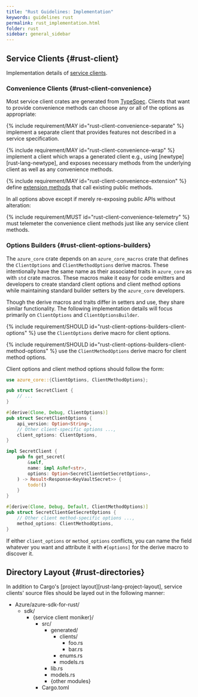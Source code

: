 ```yaml
---
title: "Rust Guidelines: Implementation"
keywords: guidelines rust
permalink: rust_implementation.html
folder: rust
sidebar: general_sidebar
---
```


## Service Clients {#rust-client}

Implementation details of [service clients](introduction.md#rust-client).

### Convenience Clients {#rust-client-convenience}

Most service client crates are generated from [TypeSpec](https://aka.ms/typespec). Clients that want to provide convenience methods can choose any or all of the options as appropriate:

{% include requirement/MAY id="rust-client-convenience-separate" %} implement a separate client that provides features not described in a service specification.

{% include requirement/MAY id="rust-client-convenience-wrap" %} implement a client which wraps a generated client e.g., using [newtype][rust-lang-newtype], and exposes necessary methods from the underlying client as well as any convenience methods.

{% include requirement/MAY id="rust-client-convenience-extension" %} define [extension methods](rust-lang-extension-methods) that call existing public methods.

In all options above except if merely re-exposing public APIs without alteration:

{% include requirement/MUST id="rust-client-convenience-telemetry" %} must telemeter the convenience client methods just like any service client methods.

### Options Builders {#rust-client-options-builders}

The `azure_core` crate depends on an `azure_core_macros` crate that defines the `ClientOptions` and `ClientMethodOptions` derive macros. These intentionally have the same name as their associated traits in `azure_core` as with `std` crate macros.
These macros make it easy for code emitters and developers to create standard client options and client method options while maintaining standard builder setters by the `azure_core` developers.

Though the derive macros and traits differ in setters and use, they share similar functionality. The following implementation details will focus primarily on `ClientOptions` and `ClientOptionsBuilder`.

{% include requirement/SHOULD id="rust-client-options-builders-client-options" %} use the `ClientOptions` derive macro for client options.

{% include requirement/SHOULD id="rust-client-options-builders-client-method-options" %} use the `ClientMethodOptions` derive macro for client method options.

Client options and client method options should follow the form:

```rust
use azure_core::{ClientOptions, ClientMethodOptions};

pub struct SecretClient {
    // ...
}

#[derive(Clone, Debug, ClientOptions)]
pub struct SecretClientOptions {
    api_version: Option<String>,
    // Other client-specific options ...,
    client_options: ClientOptions,
}

impl SecretClient {
    pub fn get_secret(
        &self,
        name: impl AsRef<str>,
        options: Option<SecretClientGetSecretOptions>,
    ) -> Result<Response<KeyVaultSecret>> {
        todo!()
    }
}

#[derive(Clone, Debug, Default, ClientMethodOptions)]
pub struct SecretClientGetSecretOptions {
    // Other client method-specific options ...,
    method_options: ClientMethodOptions,
}
```

If either `client_options` or `method_options` conflicts, you can name the field whatever you want and attribute it with `#[options]` for the derive macro to discover it.

## Directory Layout {#rust-directories}

In addition to Cargo's [project layout][rust-lang-project-layout], service clients' source files should be layed out in the following manner:

* Azure/azure-sdk-for-rust/
  * sdk/
    * {service client moniker}/
      * src/
        * generated/
          * clients/
            * foo.rs
            * bar.rs
          * enums.rs
          * models.rs
        * lib.rs
        * models.rs
        * {other modules}
      * Cargo.toml
